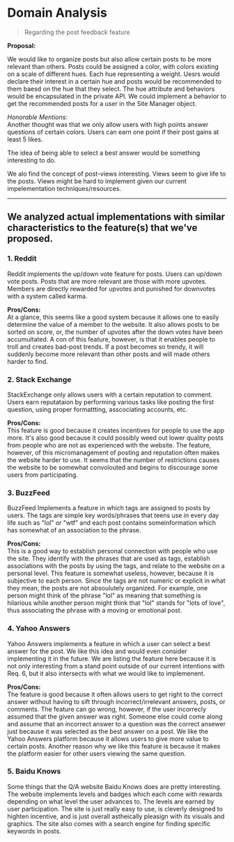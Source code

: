 # Domain Analysis

> Regarding the post feedback feature

__Proposal:__

We would like to organize posts but also allow certain posts to be more relevant than others. Posts could be assigned a color, with colors existing on a scale of different hues. Each hue representing a weight. Uesrs would declare their interest in a certain hue and posts would be recommended to them baesd on the hue that they select. The hue attribute and behaviors would be encapsulated in the private API. We could implement a behavior to get the recommended posts for a user in the Site Manager object.


*Honorable Mentions:*<br>
Another thought was that we only allow users with high points answer questions of certain colors. Users can earn one point if their post gains at least 5 likes.

The idea of being able to select a best answer would be something interesting to do.

We alo find the concept of post-views interesting. Views seem to give life to the posts. Views might be hard to implement given our current impelementation techniques/resources.



----
We analyzed actual implementations  with similar characteristics to the feature(s) that we've proposed.
----


### 1. Reddit

Reddit implements the up/down vote feature for posts. Users can up/down vote posts. Posts that are more relevant are those with more upvotes. Members are directly rewarded for upvotes and punished for downvotes with a system called karma.

__Pros/Cons:__<br>
At a glance, this seems like a good system because it allows one to easily determine the value of a member to the website. It also allows posts to be sorted on score, or, the number of upvotes after the down votes have been accumultated. A con of this feature, however, is that it enables people to troll and creates bad-post trends. If a post becomes so trendy, it will suddenly become more relevant than other posts and will made others harder to find.

### 2. Stack Exchange

StackExchange only allows users with a certain reputation to comment. Users earn reputataion by performing various tasks like posting the first question, using proper formattting, asscociating accounts, etc.


__Pros/Cons:__<br>
This feature is good because it creates incentives for people to use the app more. It's also good because it could possibly weed out lower quality posts from people who are not as experienced with the website. The feature, however, of this micromanagement of posting and reputation often makes the website harder to use. It seems that the number of restrictions causes the website to be somewhat convolouted and begins to discourage some users from participating.

### 3. BuzzFeed 

BuzzFeed Implements a feature in which tags are assigned to posts by users. The tags are simple key words/phrases that teens use in every day life such as "lol" or "wtf" and each post contains someinformation which has somewhat of an association to the phrase. 


__Pros/Cons:__<br>
This is a good way to establish personal connection with people who use the site. They identify with the phrases that are used as tags, establish associations with the posts by using the tags, and relate to the website on a personal level. This feature is somewhat useless, however, because it is subjective to each person. Since the tags are not numeric or explicit in what they mean, the posts are not absoulutely organized. For example, one person might think of the phrase "lol" as meaning that something is hilarious while another person might think that "lol" stands for "lots of love", thus associating the phrase with a moving or emotional post.

### 4. Yahoo Answers

Yahoo Answers implements a feature in which a user can select a best answer for the post. We like this idea and would even consider implementing it in the future. We are listing the feature here because it is not only interesting from a stand point outside of our current intentions with Req. 6, but it also intersects with what we would like to implemenent. 

__Pros/Cons:__<br>
The feature is good because it often allows users to get right to the correct answer without having to sift through incorrect/irrelevant answers, posts, or comments. The feature can go wrong, however, if the user incorrecly assumed that the given answer was right. Someone else could come along and assume that an incorrect answer to a question was the correct ansewer just because it was selected as the best answer on a post. We like the Yahoo Answers platform because it allows users to give more value to certain posts. Another reason why we like this feature is because it makes the platform easier for other users viewing the same question.


### 5. Baidu Knows
Some things that the Q/A website Baidu Knows does are pretty interesting. The website implements levels and badges which each come with rewards depending on what level the user advances to. The levels are earned by user participation. The site is just really easy to use, is cleverly designed to highten incentive, and is just overall astheically pleasign with its visuals and graphics. The site also comes with a search engine for finding specific keywords in posts.

